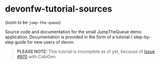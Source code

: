 # devonfw-tutorial-sources

(soon to be `jump-the-queue`)

Source code and documentation for the small JumpTheQueue demo application. Documentation is provided in the form of a tutorial / step-by-step guide for new users of devon.

> **PLEASE NOTE:** This tutorial is incomplete as of yet, because of [Issue #970](https://github.com/devonfw/tools-cobigen/issues/970) with CobiGen.

